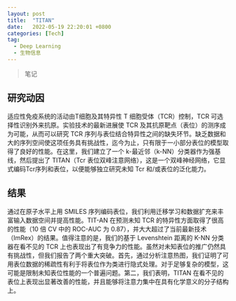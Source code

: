 ```yaml
---
layout: post
title:  "TITAN"
date:   2022-05-19 22:20:01 +0800
categories: [Tech]
tag: 
  - Deep Learning
  - 生物信息
---
```


> 笔记

## 研究动因

适应性免疫系统的活动由T细胞及其特异性 T 细胞受体（TCR）控制，TCR 可选择性识别外来抗原。实验技术的最新进展使 TCR 及其抗原靶点（表位）的测序成为可能，从而可以研究 TCR 序列与表位结合特异性之间的缺失环节。缺乏数据和大的序列空间使这项任务具有挑战性，迄今为止，只有限于一小部分表位的模型取得了良好的性能。在这里，我们建立了一个 k-最近邻（k-NN）分类器作为强基线，然后提出了 TITAN（Tcr 表位双峰注意网络），这是一个双峰神经网络，它显式编码Tcr序列和表位，以便能够独立研究未知 Tcr 和/或表位的泛化能力。

## 结果

通过在原子水平上用 SMILES 序列编码表位，我们利用迁移学习和数据扩充来丰富输入数据空间并提高性能。TIT-AN 在预测未知 TCR 的特异性方面取得了很高的性能（10 倍 CV 中的 ROC-AUC 为 0.87），并大大超过了当前最新技术（ImRex）的结果。值得注意的是，我们的基于 Levenshtein 距离的 K-NN 分类器在看不见的 TCR 上也表现出了有竞争力的性能。虽然对未知表位的推广仍然具有挑战性，但我们报告了两个重大突破。首先，通过分析注意热图，我们证明了可用表位数据的稀疏性有利于将表位作为类进行隐式处理。对于足够复杂的模型，这可能是限制未知表位性能的一个普遍问题。第二，我们表明，TITAN 在看不见的表位上表现出显著改善的性能，并且能够将注意力集中在具有化学意义的分子结构上。 

